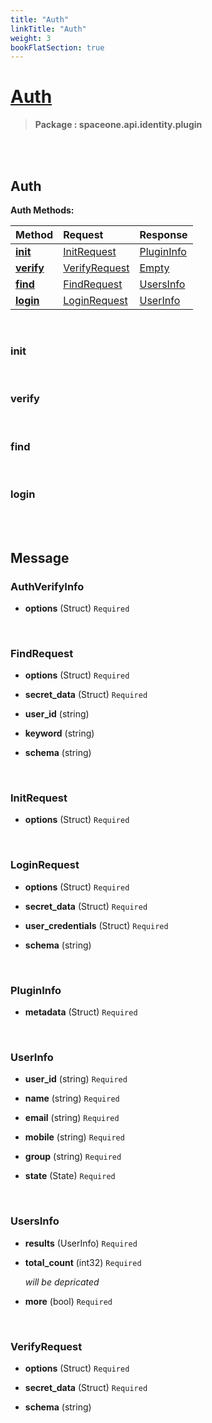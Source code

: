 ```yaml
---
title: "Auth"
linkTitle: "Auth"
weight: 3
bookFlatSection: true
---
```

# [Auth](#Auth)



>  **Package : spaceone.api.identity.plugin**

<br>
<br>

## Auth





**Auth Methods:**


| Method | Request | Response |
| :----- | :-------- | :-------- |
| [**init**](./Auth#init) | [InitRequest](Auth#initrequest) | [PluginInfo](./Auth#plugininfo) |
| [**verify**](./Auth#verify) | [VerifyRequest](Auth#verifyrequest) | [Empty](./Auth#empty) |
| [**find**](./Auth#find) | [FindRequest](Auth#findrequest) | [UsersInfo](./Auth#usersinfo) |
| [**login**](./Auth#login) | [LoginRequest](Auth#loginrequest) | [UserInfo](./Auth#userinfo) |



    
<br>

### init










    
<br>

### verify










    
<br>

### find










    
<br>

### login










    


<br>
<br>

## Message



### AuthVerifyInfo
* **options** (Struct)  `Required` 

    <br>

### FindRequest
* **options** (Struct)  `Required` 

    
* **secret_data** (Struct)  `Required` 

    
* **user_id** (string) 

    
* **keyword** (string) 

    
* **schema** (string) 

    <br>

### InitRequest
* **options** (Struct)  `Required` 

    <br>

### LoginRequest
* **options** (Struct)  `Required` 

    
* **secret_data** (Struct)  `Required` 

    
* **user_credentials** (Struct)  `Required` 

    
* **schema** (string) 

    <br>

### PluginInfo
* **metadata** (Struct)  `Required` 

    <br>

### UserInfo
* **user_id** (string)  `Required` 

    
* **name** (string)  `Required` 

    
* **email** (string)  `Required` 

    
* **mobile** (string)  `Required` 

    
* **group** (string)  `Required` 

    
* **state** (State)  `Required` 

    <br>

### UsersInfo
* **results** (UserInfo)  `Required` 

    
* **total_count** (int32)  `Required` 

  *will be depricated*

    
* **more** (bool)  `Required` 

    <br>

### VerifyRequest
* **options** (Struct)  `Required` 

    
* **secret_data** (Struct)  `Required` 

    
* **schema** (string) 

    <br>
